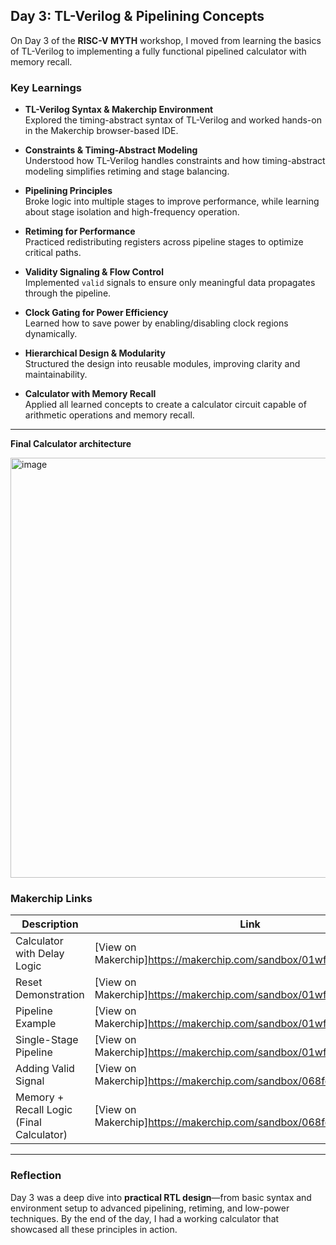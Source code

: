 ## Day 3: TL-Verilog & Pipelining Concepts

On Day 3 of the **RISC-V MYTH** workshop, I moved from learning the basics of TL-Verilog to implementing a fully functional pipelined calculator with memory recall.

### Key Learnings

- **TL-Verilog Syntax & Makerchip Environment**  
  Explored the timing-abstract syntax of TL-Verilog and worked hands-on in the Makerchip browser-based IDE.

- **Constraints & Timing-Abstract Modeling**  
  Understood how TL-Verilog handles constraints and how timing-abstract modeling simplifies retiming and stage balancing.

- **Pipelining Principles**  
  Broke logic into multiple stages to improve performance, while learning about stage isolation and high-frequency operation.

- **Retiming for Performance**  
  Practiced redistributing registers across pipeline stages to optimize critical paths.

- **Validity Signaling & Flow Control**  
  Implemented `valid` signals to ensure only meaningful data propagates through the pipeline.

- **Clock Gating for Power Efficiency**  
  Learned how to save power by enabling/disabling clock regions dynamically.

- **Hierarchical Design & Modularity**  
  Structured the design into reusable modules, improving clarity and maintainability.

- **Calculator with Memory Recall**  
  Applied all learned concepts to create a calculator circuit capable of arithmetic operations and memory recall.

---
**Final Calculator architecture**



<img width="629" height="672" alt="image" src="https://github.com/user-attachments/assets/064c89f7-effd-4f4b-abc3-d293a4222e0a" />

### Makerchip Links

| Description                              | Link 
|------------------------------------------|------------------------------------------------------------------------------
| Calculator with Delay Logic              | [View on Makerchip]https://makerchip.com/sandbox/01wfphQm/0lOhow8
| Reset Demonstration                      | [View on Makerchip]https://makerchip.com/sandbox/01wfphQm/0mwh5ox
| Pipeline Example                         | [View on Makerchip]https://makerchip.com/sandbox/01wfphQm/0oYhXV0
| Single-Stage Pipeline                    | [View on Makerchip]https://makerchip.com/sandbox/01wfphQm/0wjhLEw
| Adding Valid Signal                      | [View on Makerchip]https://makerchip.com/sandbox/068fohVV/0DRhB7O
| Memory + Recall Logic (Final Calculator) | [View on Makerchip]https://makerchip.com/sandbox/068fohVV/0KOhqQ9 

---

### Reflection

Day 3 was a deep dive into **practical RTL design**—from basic syntax and environment setup to advanced pipelining, retiming, and low-power techniques. By the end of the day, I had a working calculator that showcased all these principles in action.

